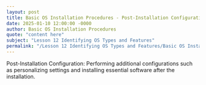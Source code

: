 ```yaml
---
layout: post
title: Basic OS Installation Procedures - Post-Installation Configuration
date: 2025-01-10 12:00:00 -0000
author: Basic OS Installation Procedures
quote: "content here"
subject: "Lesson 12 Identifying OS Types and Features"
permalink: "/Lesson 12 Identifying OS Types and Features/Basic OS Installation Procedures/Basic OS Installation Procedures - Post-Installation Configuration"
---
```


Post-Installation Configuration: Performing additional configurations such as personalizing settings and installing essential software after the installation.
